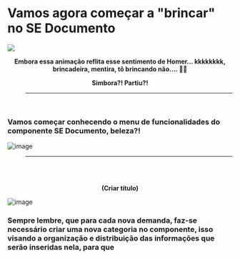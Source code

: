 # Vamos agora começar a "brincar" no SE Documento


![](https://media3.giphy.com/media/3orifaQEOagjYJ1EXe/giphy.gif?cid=ecf05e47ejare0ki7hcvoa98a363taec2mgcenp94os90j9g&rid=giphy.gif&ct=g)

<p align = "center">
    <strong> Embora essa animação reflita esse sentimento de Homer... kkkkkkkk, brincadeira, mentira, tô brincando não.... 😬😬 </strong> 
</p>

<p align = "center">
    <strong> Simbora?! Partiu?! </strong> 
</p>


> -----------------------------------------------------------------

<br>

### Vamos começar conhecendo o menu de funcionalidades do componente SE Documento, beleza?!

![image](https://user-images.githubusercontent.com/95197081/173683024-f63ec3c7-b077-4a6c-96f5-4202491378ad.png)


> -----------------------------------------------------------------

<br>
<br>
<p align = "center">
    <strong> (Criar título) </strong> 
</p>

![image](https://user-images.githubusercontent.com/95197081/172167160-c97688b0-c92b-4118-a432-31998793a92f.png)

### Sempre lembre, que para cada nova demanda, faz-se necessário criar uma nova categoria no componente, isso visando a organização e distribuição das informações que serão inseridas nela, para que 



